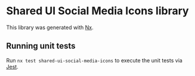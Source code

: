 # Shared UI Social Media Icons library

This library was generated with [Nx](https://nx.dev).

## Running unit tests

Run `nx test shared-ui-social-media-icons` to execute the unit tests via [Jest](https://jestjs.io).
